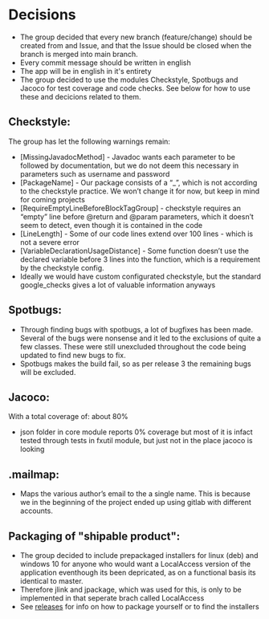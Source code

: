 # Decisions

* The group decided that every new branch (feature/change) should be created from and Issue, and that the Issue should be closed when the branch is merged into main branch.
* Every commit message should be written in english
* The app will be in english in it's entirety
* The group decided to use the modules Checkstyle, Spotbugs and Jacoco for test coverage and code checks. See below for how to use these and decicions related to them.

## Checkstyle:

The group has let the following warnings remain:

* [MissingJavadocMethod] - Javadoc wants each parameter to be followed by documentation, but we do not deem this necessary in parameters such as username and password
* [PackageName] - Our package consists of a “_”, which is not according to the checkstyle practice. We won’t change it for now, but keep in mind for coming projects
* [RequireEmptyLineBeforeBlockTagGroup] - checkstyle requires an “empty” line before @return and @param parameters, which it doesn’t seem to detect, even though it is contained in the code
* [LineLength] - Some of our code lines extend over 100 lines - which is not a severe error
* [VariableDeclarationUsageDistance] - Some function doesn’t use the declared variable before 3 lines into the function, which is a requirement by the checkstyle config.
* Ideally we would have custom configurated checkstyle, but the standard google_checks gives a lot of valuable information anyways

## Spotbugs:

* Through finding bugs with spotbugs, a lot of bugfixes has been made. Several of the bugs were nonsense and it led to the exclusions of quite a few classes. These were still unexcluded throughout the code being updated to find new bugs to fix.
* Spotbugs makes the build fail, so as per release 3 the remaining bugs will be excluded.

## Jacoco:

With a total coverage of: about 80%

* json folder in core module reports 0% coverage but most of it is infact tested through tests in fxutil module, but just not in the place jacoco is looking

## .mailmap:

* Maps the various author’s email to the a single name. This is because we in the beginning of the project ended up using gitlab with different accounts.

## Packaging of "shipable product":
 * The group decided to include prepackaged installers for linux (deb) and windows 10 for anyone who would want a LocalAccess version of the application eventhough its been depricated, as on a functional basis its identical to master.
 * Therefore jlink and jpackage, which was used for this, is only to be implemented in that seperate brach called LocalAccess
 * See [releases](../../releases/README.md) for info on how to package yourself or to find the installers